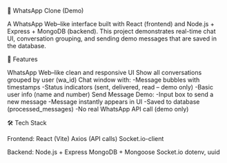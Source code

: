 📱 WhatsApp Clone (Demo)

A WhatsApp Web–like interface built with React (frontend) and Node.js + Express + MongoDB (backend).
This project demonstrates real-time chat UI, conversation grouping, and sending demo messages that are saved in the database.

🚀 Features

WhatsApp Web–like clean and responsive UI
Show all conversations grouped by user (wa_id)
Chat window with:
-Message bubbles with timestamps
-Status indicators (sent, delivered, read – demo only)
-Basic user info (name and number)
Send Message Demo:
-Input box to send a new message
-Message instantly appears in UI
-Saved to database (processed_messages)
-No real WhatsApp API call (demo only)

🛠️ Tech Stack

Frontend:
React (Vite)
Axios (API calls)
Socket.io-client

Backend:
Node.js + Express
MongoDB + Mongoose
Socket.io
dotenv, uuid

